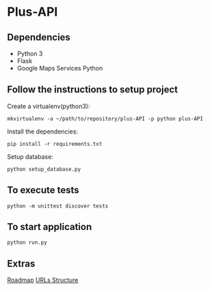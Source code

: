 # Plus-API

## Dependencies

* Python 3
* Flask
* Google Maps Services Python

## Follow the instructions to setup project

Create a virtualenv(python3):

    mkvirtualenv -a ~/path/to/repository/plus-API -p python plus-API

Install the dependencies:

    pip install -r requirements.txt

Setup database:

    python setup_database.py

## To execute tests

    python -m unittest discover tests

## To start application

    python run.py

## Extras

[Roadmap](https://github.com/quatroka/dress-go-challenge/blob/master/plus-API/docs/roadmap.md)
[URLs Structure](https://github.com/quatroka/dress-go-challenge/blob/master/plus-API/docs/urls_structure.md)
